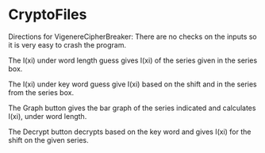 # CryptoFiles

Directions for VigenereCipherBreaker:
There are no checks on the inputs so it is very easy to crash the program.

The I(xi) under word length guess gives I(xi) of the series given in the series box.

The I(xi) under key word guess give I(xi) based on the shift and in the series from the series box.

The Graph button gives the bar graph of the series indicated and calculates I(xi), under word length.

The Decrypt button decrypts based on the key word and gives I(xi) for the shift on the given series.
